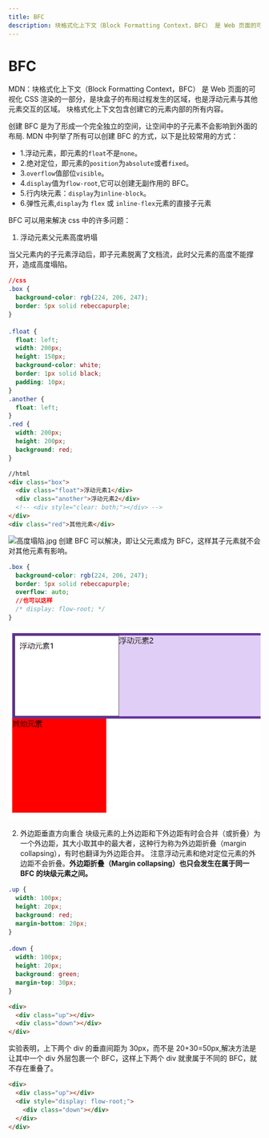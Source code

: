 ```yaml
---
title: BFC
description: 块格式化上下文（Block Formatting Context，BFC） 是 Web 页面的可视化 CSS 渲染的一部分，是块盒子的布局过程发生的区域，也是浮动元素与其他元素交互的区域
---
```


# BFC

MDN：块格式化上下文（Block Formatting Context，BFC） 是 Web 页面的可视化 CSS 渲染的一部分，是块盒子的布局过程发生的区域，也是浮动元素与其他元素交互的区域。 块格式化上下文包含创建它的元素内部的所有内容。

创建 BFC 是为了形成一个完全独立的空间，让空间中的子元素不会影响到外面的布局.
MDN 中列举了所有可以创建 BFC 的方式，以下是比较常用的方式：

- 1.浮动元素，即元素的`float`不是`none`。
- 2.绝对定位，即元素的`position`为`absolute`或者`fixed`。
- 3.`overflow`值部位`visible`。
- 4.`display`值为`flow-root`,它可以创建无副作用的 BFC。
- 5.行内块元素：`display`为`inline-block`。
- 6.弹性元素,`display`为 `flex` 或 `inline-flex`元素的直接子元素

BFC 可以用来解决 css 中的许多问题：

1. 浮动元素父元素高度坍塌

当父元素内的子元素浮动后，即子元素脱离了文档流，此时父元素的高度不能撑开，造成高度塌陷。

```css
//css
.box {
  background-color: rgb(224, 206, 247);
  border: 5px solid rebeccapurple;
}

.float {
  float: left;
  width: 200px;
  height: 150px;
  background-color: white;
  border: 1px solid black;
  padding: 10px;
}
.another {
  float: left;
}
.red {
  width: 200px;
  height: 200px;
  background: red;
}
```

```html
//html
<div class="box">
  <div class="float">浮动元素1</div>
  <div class="another">浮动元素2</div>
  <!-- <div style="clear: both;"></div> -->
</div>
<div class="red">其他元素</div>
```

![高度塌陷.jpg](./media/md/hight-none.png)
创建 BFC 可以解决，即让父元素成为 BFC，这样其子元素就不会对其他元素有影响。

```css
.box {
  background-color: rgb(224, 206, 247);
  border: 5px solid rebeccapurple;
  overflow: auto;
  //也可以这样
  /* display: flow-root; */
}
```

![高度塌陷解决.jpg](./media/md/hight-none-fixed.png) 

2. 外边距垂直方向重合
块级元素的上外边距和下外边距有时会合并（或折叠）为一个外边距，其大小取其中的最大者，这种行为称为外边距折叠（margin collapsing），有时也翻译为外边距合并。 注意浮动元素和绝对定位元素的外边距不会折叠。**外边距折叠（Margin collapsing）也只会发生在属于同一 BFC 的块级元素之间。**

```css
.up {
  width: 100px;
  height: 20px;
  background: red;
  margin-bottom: 20px;
}

.down {
  width: 100px;
  height: 20px;
  background: green;
  margin-top: 30px;
}
```

```html
<div>
  <div class="up"></div>
  <div class="down"></div>
</div>
```

实验表明，上下两个 div 的垂直间距为 30px，而不是 20+30=50px,解决方法是让其中一个 div 外层包裹一个 BFC，这样上下两个 div 就隶属于不同的 BFC，就不存在重叠了。

```html
<div>
  <div class="up"></div>
  <div style="display: flow-root;">
    <div class="down"></div>
  </div>
</div>
```
